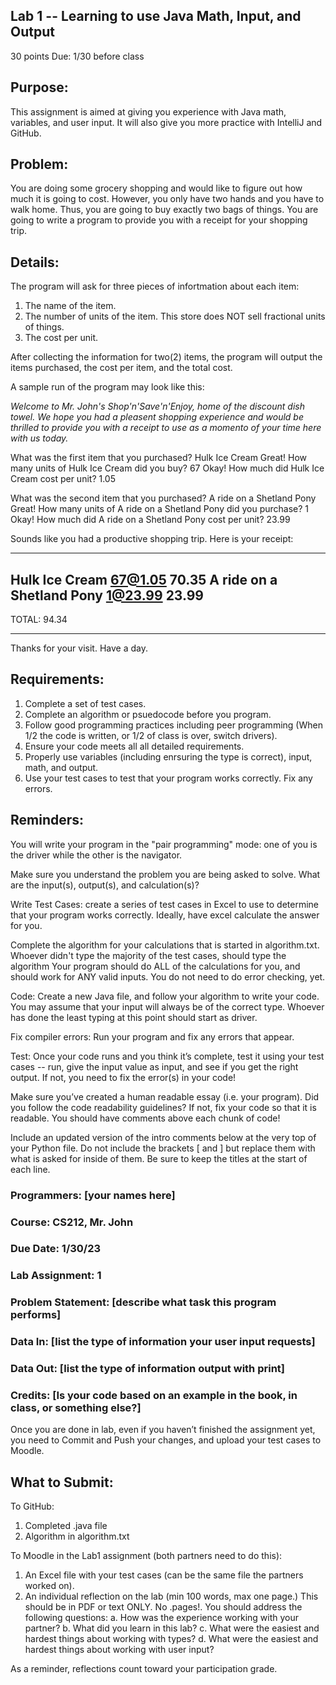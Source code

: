 ## Lab 1 -- Learning to use Java Math, Input, and Output
30 points
Due: 1/30 before class

## Purpose:
This assignment is aimed at giving you experience with Java math, variables, and user input. It will also give you more practice with IntelliJ and GitHub.

## Problem:
You are doing some grocery shopping and would like to figure out how much it is going to cost. However, you only have two hands and you have to walk home. Thus, you are going to buy exactly two bags of things. You are going to write a program to provide you with a receipt for your shopping trip.

## Details:
The program will ask for three pieces of infortmation about each item: 
1. The name of the item.
2. The number of units of the item. This store does NOT sell fractional units of things.
3. The cost per unit.

After collecting the information for two(2) items, the program will output the items purchased, the cost per item, and the total cost.

A sample run of the program may look like this:

_Welcome to Mr. John's Shop'n'Save'n'Enjoy, home of the discount dish towel. 
We hope you had a pleasent shopping experience and would be thrilled to provide you with a receipt to use as a momento of your time here with us today._

What was the first item that you purchased?
Hulk Ice Cream
Great! How many units of Hulk Ice Cream did you buy?
67
Okay! How much did Hulk Ice Cream cost per unit?
1.05

What was the second item that you purchased?
A ride on a Shetland Pony
Great! How many units of A ride on a Shetland Pony did you purchase?
1
Okay! How much did A ride on a Shetland Pony cost per unit?
23.99

Sounds like you had a productive shopping trip. Here is your receipt:

*****
Hulk Ice Cream 67@1.05 70.35
A ride on a Shetland Pony 1@23.99 23.99
----------
TOTAL: 94.34
*****

Thanks for your visit. Have a day.

## Requirements:
1. Complete a set of test cases.
2. Complete an algorithm or psuedocode before you program.
3. Follow good programming practices including peer programming (When 1/2 the code is written, or 1/2 of class is over, switch drivers).
4. Ensure your code meets all all detailed requirements.
5. Properly use variables (including enrsuring the type is correct), input, math, and output.
6. Use your test cases to test that your program works correctly. Fix any errors.

## Reminders:
You will write your program in the "pair programming" mode: one of you is the driver while the other is the navigator.

Make sure you understand the problem you are being asked to solve. What are the input(s), output(s), and calculation(s)?

Write Test Cases: create a series of test cases in Excel to use to determine that your program works correctly. Ideally, have excel calculate the answer for you.

Complete the algorithm for your calculations that is started in algorithm.txt. Whoever didn't type the majority of the test cases, should type the algorithm Your program should do ALL of the calculations for you, and should work for ANY valid inputs. You do not need to do error checking, yet.

Code: Create a new Java file, and follow your algorithm to write your code. You may assume that your input will always be of the correct type. Whoever has done the least typing at this point should start as driver.

Fix compiler errors: Run your program and fix any errors that appear.

Test: Once your code runs and you think it’s complete, test it using your test cases -- run, give the input value as input, and see if you get the right output. If not, you need to fix the error(s) in your code!

Make sure you’ve created a human readable essay (i.e. your program). Did you follow the code readability guidelines? If not, fix your code so that it is readable. You should have comments above each chunk of code!

Include an updated version of the intro comments below at the very top of your Python file. Do not include the brackets [ and ] but replace them with what is asked for inside of them. Be sure to keep the titles at the start of each line. 
### Programmers: [your names here] 
### Course: CS212, Mr. John 
### Due Date: 1/30/23 
### Lab Assignment: 1 
### Problem Statement: [describe what task this program performs] 
### Data In: [list the type of information your user input requests] 
### Data Out: [list the type of information output with print] 
### Credits: [Is your code based on an example in the book, in class, or something else?]

Once you are done in lab, even if you haven’t finished the assignment yet, you need to Commit and Push your changes, and upload your test cases to Moodle.

## What to Submit:
To GitHub:
1. Completed .java file
2. Algorithm in algorithm.txt

To Moodle in the Lab1 assignment (both partners need to do this): 
1. An Excel file with your test cases (can be the same file the partners worked on).
2. An individual reflection on the lab (min 100 words, max one page.) This should be in PDF or text ONLY. No .pages!.
    You should address the following questions:
    a. How was the experience working with your partner?
    b. What did you learn in this lab?
    c. What were the easiest and hardest things about working with types?
    d. What were the easiest and hardest things about working with user input?

As a reminder, reflections count toward your participation grade.
